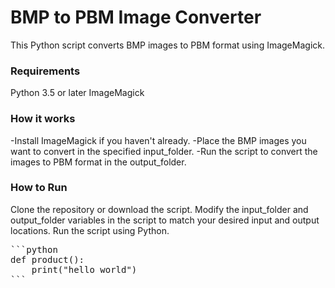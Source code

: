 <h1>BMP to PBM Image Converter</h1>
This Python script converts BMP images to PBM format using ImageMagick.

<h3>Requirements</h3>
Python 3.5 or later
ImageMagick

<h3>How it works</h3>
-Install ImageMagick if you haven't already.
-Place the BMP images you want to convert in the specified input_folder.
-Run the script to convert the images to PBM format in the output_folder.

<h3>How to Run</h3>
Clone the repository or download the script.
Modify the input_folder and output_folder variables in the script to match your desired input and output locations.
Run the script using Python.

<pre>
```python
def product():
    print("hello world")
```
</pre>
